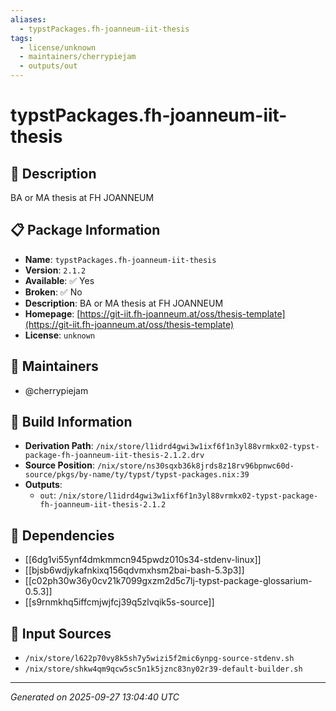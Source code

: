 ```yaml
---
aliases:
  - typstPackages.fh-joanneum-iit-thesis
tags:
  - license/unknown
  - maintainers/cherrypiejam
  - outputs/out
---
```


# typstPackages.fh-joanneum-iit-thesis

## 📝 Description

BA or MA thesis at FH JOANNEUM

## 📋 Package Information

- **Name**: `typstPackages.fh-joanneum-iit-thesis`
- **Version**: `2.1.2`
- **Available**: ✅ Yes
- **Broken**: ✅ No
- **Description**: BA or MA thesis at FH JOANNEUM
- **Homepage**: [https://git-iit.fh-joanneum.at/oss/thesis-template](https://git-iit.fh-joanneum.at/oss/thesis-template)
- **License**: `unknown`
## 👥 Maintainers

- @cherrypiejam


## 🔧 Build Information

- **Derivation Path**: `/nix/store/l1idrd4gwi3w1ixf6f1n3yl88vrmkx02-typst-package-fh-joanneum-iit-thesis-2.1.2.drv`
- **Source Position**: `/nix/store/ns30sqxb36k8jrds8z18rv96bpnwc60d-source/pkgs/by-name/ty/typst/typst-packages.nix:39`
- **Outputs**:
  - `out`:  `/nix/store/l1idrd4gwi3w1ixf6f1n3yl88vrmkx02-typst-package-fh-joanneum-iit-thesis-2.1.2`

## 🔗 Dependencies

- [[6dg1vi55ynf4dmkmmcn945pwdz010s34-stdenv-linux]]
- [[bjsb6wdjykafnkixq156qdvmxhsm2bai-bash-5.3p3]]
- [[c02ph30w36y0cv21k7099gxzm2d5c7lj-typst-package-glossarium-0.5.3]]
- [[s9rnmkhq5iffcmjwjfcj39q5zlvqik5s-source]]

## 📁 Input Sources

- `/nix/store/l622p70vy8k5sh7y5wizi5f2mic6ynpg-source-stdenv.sh`
- `/nix/store/shkw4qm9qcw5sc5n1k5jznc83ny02r39-default-builder.sh`

---
*Generated on 2025-09-27 13:04:40 UTC*
